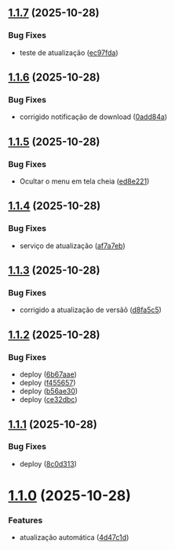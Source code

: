 ## [1.1.7](https://github.com/eduhaag/caeb-totem-senha/compare/v1.1.6...v1.1.7) (2025-10-28)


### Bug Fixes

* teste de atualização ([ec97fda](https://github.com/eduhaag/caeb-totem-senha/commit/ec97fda5d64856c98a0fca2a72decd28e02e215a))

## [1.1.6](https://github.com/eduhaag/caeb-totem-senha/compare/v1.1.5...v1.1.6) (2025-10-28)


### Bug Fixes

* corrigido notificação de download ([0add84a](https://github.com/eduhaag/caeb-totem-senha/commit/0add84a688295113e33c8fdc7c94f99fe7676d4c))

## [1.1.5](https://github.com/eduhaag/caeb-totem-senha/compare/v1.1.4...v1.1.5) (2025-10-28)


### Bug Fixes

* Ocultar o menu em tela cheia ([ed8e221](https://github.com/eduhaag/caeb-totem-senha/commit/ed8e221b84821cd4621eb2daa3d00e68c87a905d))

## [1.1.4](https://github.com/eduhaag/caeb-totem-senha/compare/v1.1.3...v1.1.4) (2025-10-28)


### Bug Fixes

* serviço de atualização ([af7a7eb](https://github.com/eduhaag/caeb-totem-senha/commit/af7a7eb66db1e18093606c4062c60d12a0a22cdc))

## [1.1.3](https://github.com/eduhaag/caeb-totem-senha/compare/v1.1.2...v1.1.3) (2025-10-28)


### Bug Fixes

* corrigido a atualização de versãõ ([d8fa5c5](https://github.com/eduhaag/caeb-totem-senha/commit/d8fa5c56a3da106f9f04065dcb8cd6d4f1c560c9))

## [1.1.2](https://github.com/eduhaag/caeb-totem-senha/compare/v1.1.1...v1.1.2) (2025-10-28)


### Bug Fixes

* deploy ([6b67aae](https://github.com/eduhaag/caeb-totem-senha/commit/6b67aae030d15832f07e1e262fbf90515aefb60c))
* deploy ([f455657](https://github.com/eduhaag/caeb-totem-senha/commit/f455657a01f71c450b1de14f1135e4599d87ff08))
* deploy ([b56ae30](https://github.com/eduhaag/caeb-totem-senha/commit/b56ae300389d8ce60dda0e12e22f63374ca72f13))
* deploy ([ce32dbc](https://github.com/eduhaag/caeb-totem-senha/commit/ce32dbc431ccbac40e51840ae0fd007e5daed5b3))

## [1.1.1](https://github.com/eduhaag/caeb-totem-senha/compare/v1.1.0...v1.1.1) (2025-10-28)


### Bug Fixes

* deploy ([8c0d313](https://github.com/eduhaag/caeb-totem-senha/commit/8c0d313e11f22a0810ade227ac83106d6c864ee7))

# [1.1.0](https://github.com/eduhaag/caeb-totem-senha/compare/v1.0.2...v1.1.0) (2025-10-28)


### Features

* atualização automática ([4d47c1d](https://github.com/eduhaag/caeb-totem-senha/commit/4d47c1d7209d3275474a7ae69a4306dabd070a4e))
